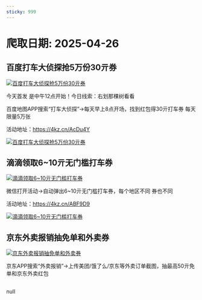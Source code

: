 ```yaml
---
sticky: 999
---
```

# 爬取日期: 2025-04-26
## 百度打车大侦探抢5万份30亓券
<p>
    <a rel="nofollow" target="_blank" href="https://www.qqhjy6.xyz/caiji/data/images/2025-04-25/157a8427ab7b1d92252d782c51955552.jpg"><img src="https://image.smallfawn.work/?url=https://www.qqhjy6.xyz/caiji/data/images/2025-04-25/157a8427ab7b1d92252d782c51955552.jpg" title="百度打车大侦探抢5万份30亓券 " alt="百度打车大侦探抢5万份30亓券 " referrerpolicy="no-referrer"></a> 
</p>
<p>今天首发 是中午12点开始！今日线索：右划那棵树看看</p>
<p>
    百度地图APP搜索“打车大侦探”-&gt;每天早上8点开场，找到红包得30亓打车券 每天限量5万张
</p>
<p>
    活动地址：<a rel="nofollow" target="_blank" href="https://4kz.cn/AcDu4Y">https://4kz.cn/AcDu4Y</a> 
</p>
<p>
    <a rel="nofollow" target="_blank" href="https://www.qqhjy6.xyz/caiji/data/images/2025-04-25/ebc5e08fcfdf2329e118a067dbc82f51.png"><img src="https://image.smallfawn.work/?url=https://www.qqhjy6.xyz/caiji/data/images/2025-04-25/ebc5e08fcfdf2329e118a067dbc82f51.png" title="百度打车大侦探抢5万份30亓券 " alt="百度打车大侦探抢5万份30亓券 " referrerpolicy="no-referrer"></a> 
</p>

## 滴滴领取6~10亓无门槛打车券
<p>
    <a rel="nofollow" target="_blank" href="https://www.qqhjy6.xyz/caiji/data/images/2025-04-25/e9dc0ca769cfc04ac8ef0be75c8b3f52.jpg"><img src="https://image.smallfawn.work/?url=https://www.qqhjy6.xyz/caiji/data/images/2025-04-25/e9dc0ca769cfc04ac8ef0be75c8b3f52.jpg" title="滴滴领取6~10亓无门槛打车券 " alt="滴滴领取6~10亓无门槛打车券 " referrerpolicy="no-referrer"></a> 
</p>
<p>
    微信打开活动-&gt;自动弹出6~10亓无门槛打车券，每个地区不同&nbsp;券也不同
</p>
<p>
    活动地址：<a rel="nofollow" target="_blank" href="https://4kz.cn/ABF9D9">https://4kz.cn/ABF9D9</a>
</p>
<p>
    <a rel="nofollow" target="_blank" href="https://www.qqhjy6.xyz/caiji/data/images/2025-04-25/fdb076e13d5f8988f8c0646c01ed232d.png"><img src="https://image.smallfawn.work/?url=https://www.qqhjy6.xyz/caiji/data/images/2025-04-25/fdb076e13d5f8988f8c0646c01ed232d.png" title="滴滴领取6~10亓无门槛打车券 " alt="滴滴领取6~10亓无门槛打车券 " referrerpolicy="no-referrer"></a> 
</p>

## 京东外卖报销抽免单和外卖券
<p>
    <a rel="nofollow" target="_blank" href="https://www.qqhjy6.xyz/caiji/data/images/2025-04-25/c375d500216c6689c3d57cb4b58d4e12.jpg"><img src="https://image.smallfawn.work/?url=https://www.qqhjy6.xyz/caiji/data/images/2025-04-25/c375d500216c6689c3d57cb4b58d4e12.jpg" title="京东外卖报销抽免单和外卖券 " alt="京东外卖报销抽免单和外卖券 " referrerpolicy="no-referrer"></a> 
</p>
<p>
    京东APP搜索“外卖报销”-&gt;上传美团/饿了么/京东等外卖订单截图，抽最高50亓免单和京东外卖红包
</p>

## 
null

